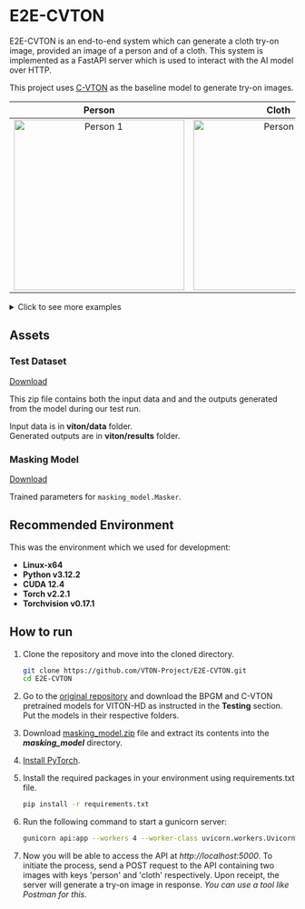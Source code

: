 # E2E-CVTON

E2E-CVTON is an end-to-end system which can generate a cloth try-on image, provided an image of a person and of a cloth. This system is implemented as a FastAPI server which is used to interact with the AI model over HTTP.

This project uses [C-VTON](https://github.com/benquick123/C-VTON) as the baseline model to generate try-on images. 

| Person | Cloth | Try-on image |
| :----: | :----: | :---------: |
| <img src="https://i.ibb.co/8zpP90J/1.jpg" alt="Person 1" height="300"> | <img src="https://i.ibb.co/4ZFm50V/1.jpg" alt="Person 1" height="300"> | <img src="https://i.ibb.co/bPwQ25H/1.jpg" alt="Person 1" height="300"> |

<details>
    <summary> Click to see more examples </summary>

| Person | Cloth | Try-on image |
| :----: | :----: | :---------: |
| <img src="https://i.ibb.co/vJXCXYt/2.jpg" alt="Person 2" height="300"> | <img src="https://i.ibb.co/C0cgqRQ/2.jpg" alt="Person 1" height="300"> | <img src="https://i.ibb.co/G5GsQfg/2.jpg" alt="Person 1" height="300"> |
| <img src="https://i.ibb.co/DkmYTTt/3.jpg" alt="Person 3" height="300"> | <img src="https://i.ibb.co/JFwLGr2/3.jpg" alt="Person 1" height="300"> | <img src="https://i.ibb.co/YjkBrvt/3.jpg" alt="Person 1" height="300"> |

</details>

## Assets

### Test Dataset

[Download](https://drive.google.com/file/d/1_8LhD5OjdVbJCmBcjpPqiSVxKCOO2wZU/view?usp=sharing)

This zip file contains both the input data and and the outputs generated from the model during our test run.

Input data is in **viton/data** folder.  
Generated outputs are in **viton/results** folder.

### Masking Model

[Download](https://drive.google.com/file/d/1cFtdCElcNKmS62vGJ65I9mVJH9m2m75M/view?usp=sharing)

Trained parameters for `masking_model.Masker`.

## Recommended Environment

This was the environment which we used for development:

- **Linux-x64**  
- **Python v3.12.2**  
- **CUDA 12.4**
- **Torch v2.2.1**  
- **Torchvision v0.17.1**  

## How to run

1. Clone the repository and move into the cloned directory.
    ```bash
    git clone https://github.com/VTON-Project/E2E-CVTON.git
    cd E2E-CVTON
    ```

2. Go to the [original repository](https://github.com/benquick123/C-VTON#testing) and download the BPGM and C-VTON pretrained models for VITON-HD as instructed in the **Testing** section. Put the models in their respective folders.

3. Download [masking_model.zip](https://drive.google.com/file/d/1cFtdCElcNKmS62vGJ65I9mVJH9m2m75M/view?usp=sharing) file and extract its contents into the ***masking_model*** directory.

4. [Install PyTorch](https://pytorch.org/get-started/locally/).

5. Install the required packages in your environment using requirements.txt file.
    ```bash
    pip install -r requirements.txt
    ```

6. Run the following command to start a gunicorn server:

    ```bash
    gunicorn api:app --workers 4 --worker-class uvicorn.workers.UvicornWorker --bind 127.0.0.1:5000
    ```

6. Now you will be able to access the API at *http://localhost:5000*. To initiate the process, send a POST request to the API containing two images with keys 'person' and 'cloth' respectively. Upon receipt, the server will generate a try-on image in response. *You can use a tool like Postman for this.*
